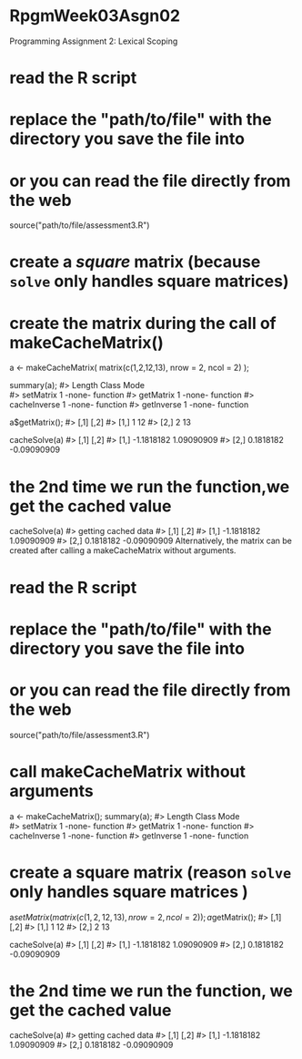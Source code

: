 # RpgmWeek03Asgn02
Programming Assignment 2: Lexical Scoping
# read the R script
# replace the "path/to/file" with the directory you save the file into
# or you can read the file directly from the web
source("path/to/file/assessment3.R")

# create a *square* matrix (because `solve` only handles square matrices)
# create the matrix during the call of makeCacheMatrix()
a <- makeCacheMatrix( matrix(c(1,2,12,13), nrow = 2, ncol = 2) );

summary(a);
#>              Length Class  Mode    
#> setMatrix    1      -none- function
#> getMatrix    1      -none- function
#> cacheInverse 1      -none- function
#> getInverse   1      -none- function

a$getMatrix();
#>      [,1] [,2]
#> [1,]    1   12
#> [2,]    2   13

cacheSolve(a)
#> [,1]        [,2]
#> [1,] -1.1818182  1.09090909
#> [2,]  0.1818182 -0.09090909

# the 2nd time we run the function,we get the cached value
cacheSolve(a)
#> getting cached data
#> [,1]        [,2]
#> [1,] -1.1818182  1.09090909
#> [2,]  0.1818182 -0.09090909
Alternatively, the matrix can be created after calling a makeCacheMatrix without arguments.

# read the R script
# replace the "path/to/file" with the directory you save the file into
# or you can read the file directly from the web
source("path/to/file/assessment3.R")

# call makeCacheMatrix without arguments
a <- makeCacheMatrix();
summary(a);
#>              Length Class  Mode    
#> setMatrix    1      -none- function
#> getMatrix    1      -none- function
#> cacheInverse 1      -none- function
#> getInverse   1      -none- function

# create a square matrix (reason `solve` only handles square matrices )
a$setMatrix( matrix(c(1,2,12,13), nrow = 2, ncol = 2) );
a$getMatrix();
#>      [,1] [,2]
#> [1,]    1   12
#> [2,]    2   13

cacheSolve(a)
#> [,1]        [,2]
#> [1,] -1.1818182  1.09090909
#> [2,]  0.1818182 -0.09090909

# the 2nd time we run the function, we get the cached value
cacheSolve(a)
#> getting cached data
#> [,1]        [,2]
#> [1,] -1.1818182  1.09090909
#> [2,]  0.1818182 -0.09090909
